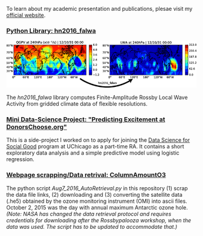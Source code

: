 To learn about my academic presentation and publications, plesae visit my [official website](http://home.uchicago.edu/~csyhuang/).

### [Python Library: hn2016_falwa](http://github.com/csyhuang/hn2016_falwa)

![hn2016_falwa_diagram](hn2016_falwa_diagram.png)

The *hn2016_falwa* library computes Finite-Amplitude Rossby Local Wave Activity from gridded climate data of flexible resolutions.

### [Mini Data-Science Project: "Predicting Excitement at DonorsChoose.org"](http://github.com/csyhuang/DSaPP_RA_Project)

This is a side-project I worked on to apply for joining the [Data Science for Social Good](https://dssg.uchicago.edu/) program at UChicago as a part-time RA. It contains a short exploratory data analysis and a simple predictive model using logistic regression.

### [Webpage scrapping/Data retrival: ColumnAmountO3](https://github.com/csyhuang/ColumnAmountO3)

The python script *Aug7_2016_AutoRetrieval.py* in this repository (1) scrap the data file links, (2) downloading and (3) converting the satellite data (.he5) obtained by the ozone monitoring instrument (OMI) into ascii files. October 2, 2015 was the day with annual maximum Antarctic ozone hole. *(Note: NASA has changed the data retrieval protocol and requires credentials for downloading after the Rossbypalooza workshop, when the data was used. The script has to be updated to accommodate that.)*